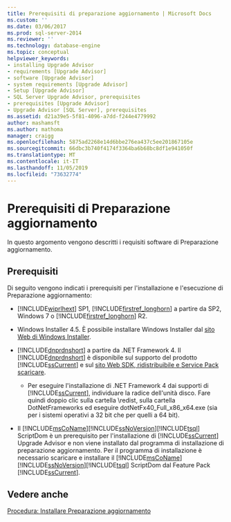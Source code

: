 ```yaml
---
title: Prerequisiti di preparazione aggiornamento | Microsoft Docs
ms.custom: ''
ms.date: 03/06/2017
ms.prod: sql-server-2014
ms.reviewer: ''
ms.technology: database-engine
ms.topic: conceptual
helpviewer_keywords:
- installing Upgrade Advisor
- requirements [Upgrade Advisor]
- software [Upgrade Advisor]
- system requirements [Upgrade Advisor]
- Setup [Upgrade Advisor]
- SQL Server Upgrade Advisor, prerequisites
- prerequisites [Upgrade Advisor]
- Upgrade Advisor [SQL Server], prerequisites
ms.assetid: d21a39e5-5f81-4096-a7dd-f244e4779992
author: mashamsft
ms.author: mathoma
manager: craigg
ms.openlocfilehash: 5875ad2268e14d6bbe276ea437c5ee201867105e
ms.sourcegitcommit: 66dbc3b740f4174f3364ba6b68bc8df1e941050f
ms.translationtype: MT
ms.contentlocale: it-IT
ms.lasthandoff: 11/05/2019
ms.locfileid: "73632774"
---
```

# <a name="upgrade-advisor-prerequisites"></a>Prerequisiti di Preparazione aggiornamento
  In questo argomento vengono descritti i requisiti software di Preparazione aggiornamento.  
  
## <a name="prerequisites"></a>Prerequisiti  
 Di seguito vengono indicati i prerequisiti per l'installazione e l'esecuzione di Preparazione aggiornamento:  
  
-   [!INCLUDE[wiprlhext](../../includes/wiprlhext-md.md)] SP1, [!INCLUDE[firstref_longhorn](../../includes/firstref-longhorn-md.md)] a partire da SP2, Windows 7 o [!INCLUDE[firstref_longhorn](../../includes/firstref-longhorn-md.md)] R2.  
  
-   Windows Installer 4.5. È possibile installare Windows Installer dal [sito Web di Windows Installer](https://www.microsoft.com/download/details.aspx?id=8483).  
  
-   [!INCLUDE[dnprdnshort](../../includes/dnprdnshort-md.md)] a partire da .NET Framework 4. Il [!INCLUDE[dnprdnshort](../../includes/dnprdnshort-md.md)] è disponibile sul supporto del prodotto [!INCLUDE[ssCurrent](../../includes/sscurrent-md.md)] e sul [sito Web SDK, ridistribuibile e Service Pack scaricare](https://go.microsoft.com/fwlink/?LinkId=48882).  
  
    -   Per eseguire l'installazione di .NET Framework 4 dai supporti di [!INCLUDE[ssCurrent](../../includes/sscurrent-md.md)], individuare la radice dell'unità disco. Fare quindi doppio clic sulla cartella \redist, sulla cartella DotNetFrameworks ed eseguire dotNetFx40_Full_x86_x64.exe (sia per i sistemi operativi a 32 bit che per quelli a 64 bit).  
  
-   Il [!INCLUDE[msCoName](../../includes/msconame-md.md)][!INCLUDE[ssNoVersion](../../includes/ssnoversion-md.md)][!INCLUDE[tsql](../../includes/tsql-md.md)] ScriptDom è un prerequisito per l'installazione di [!INCLUDE[ssCurrent](../../includes/sscurrent-md.md)] Upgrade Advisor e non viene installato dal programma di installazione di preparazione aggiornamento. Per il programma di installazione è necessario scaricare e installare il [!INCLUDE[msCoName](../../includes/msconame-md.md)][!INCLUDE[ssNoVersion](../../includes/ssnoversion-md.md)][!INCLUDE[tsql](../../includes/tsql-md.md)] ScriptDom dal Feature Pack [!INCLUDE[ssCurrent](../../includes/sscurrent-md.md)].  
  
## <a name="see-also"></a>Vedere anche  
 [Procedura: Installare Preparazione aggiornamento](../../../2014/sql-server/install/how-to-install-upgrade-advisor.md)  
  
  
